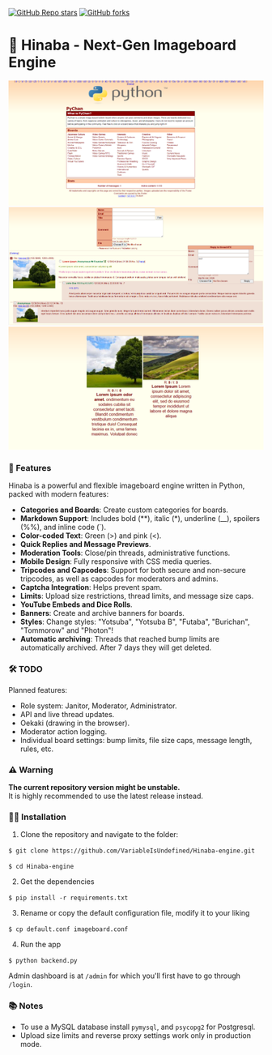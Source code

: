 [![GitHub Repo stars](https://img.shields.io/github/stars/VariableIsUndefined/Hinaba-engine?style=social)](https://github.com/VariableIsUndefined/Hinaba-engine)
[![GitHub forks](https://img.shields.io/github/forks/VariableIsUndefined/Hinaba-engine?style=social)](https://github.com/VariableIsUndefined/Hinaba-engine)

# 🌸 Hinaba - Next-Gen Imageboard Engine 
![Screenshot](home.png)  
![Screenshot](image.png)  
![Screenshot](catalog.png)  

### 🚀 Features  
Hinaba is a powerful and flexible imageboard engine written in Python, packed with modern features:  

- **Categories and Boards**: Create custom categories for boards.  
- **Markdown Support**: Includes bold (**), italic (*), underline (__), spoilers (%%), and inline code (`).  
- **Color-coded Text**: Green (>) and pink (<).  
- **Quick Replies and Message Previews**.  
- **Moderation Tools**: Close/pin threads, administrative functions.  
- **Mobile Design**: Fully responsive with CSS media queries.  
- **Tripcodes and Capcodes**: Support for both secure and non-secure tripcodes, as well as capcodes for moderators and admins.  
- **Captcha Integration**: Helps prevent spam.  
- **Limits**: Upload size restrictions, thread limits, and message size caps.  
- **YouTube Embeds and Dice Rolls**.
- **Banners**: Create and archive banners for boards.
- **Styles**: Change styles: "Yotsuba", "Yotsuba B", "Futaba", "Burichan", "Tommorow" and "Photon"!
- **Automatic archiving**: Threads that reached bump limits are automatically archived. After 7 days they will get deleted.
### 🛠️ TODO  
Planned features:  

- Role system: Janitor, Moderator, Administrator.  
- API and live thread updates.  
- Oekaki (drawing in the browser).  
- Moderator action logging.  
- Individual board settings: bump limits, file size caps, message length, rules, etc.  

### ⚠️ Warning  
**The current repository version might be unstable.**  
It is highly recommended to use the latest release instead.  

### 🧑‍💻 Installation  

1. Clone the repository and navigate to the folder:  

`$ git clone https://github.com/VariableIsUndefined/Hinaba-engine.git`

`$ cd Hinaba-engine`

2. Get the dependencies

`$ pip install -r requirements.txt`

3. Rename or copy the default configuration file, modify it to your liking

`$ cp default.conf imageboard.conf`

4. Run the app

`$ python backend.py`

Admin dashboard is at `/admin` for which you'll first have to go through `/login`.

### 📚 Notes
- To use a MySQL database install ```pymysql```, and ```psycopg2``` for Postgresql.
- Upload size limits and reverse proxy settings work only in production mode.
